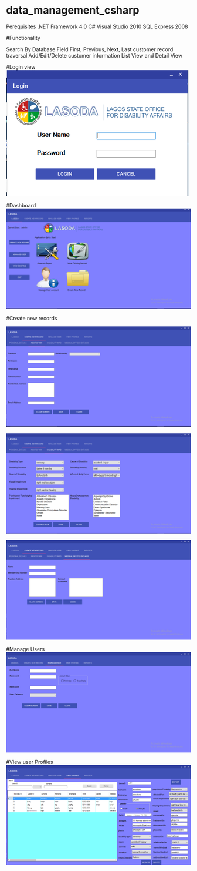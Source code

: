 # data_management_csharp

Perequisites
.NET Framework 4.0
C#
Visual Studio 2010
SQL Express 2008


#Functionality

Search By Database Field
First, Previous, Next, Last customer record traversal
Add/Edit/Delete customer information
List View and Detail View 

#Login view  
![alt text](https://raw.githubusercontent.com/oniyide/data_management_csharp/master/1.PNG)  

#Dashboard  
![alt text](https://raw.githubusercontent.com/oniyide/data_management_csharp/master/2.PNG)  

#Create new records  

![alt text](https://raw.githubusercontent.com/oniyide/data_management_csharp/master/3.PNG)  

![alt text](https://raw.githubusercontent.com/oniyide/data_management_csharp/master/4.PNG)  

![alt text](https://raw.githubusercontent.com/oniyide/data_management_csharp/master/5.PNG)  

#Manage Users  
![alt text](https://raw.githubusercontent.com/oniyide/data_management_csharp/master/6.PNG)  

#View user Profiles  
![alt text](https://raw.githubusercontent.com/oniyide/data_management_csharp/master/7.PNG)  


